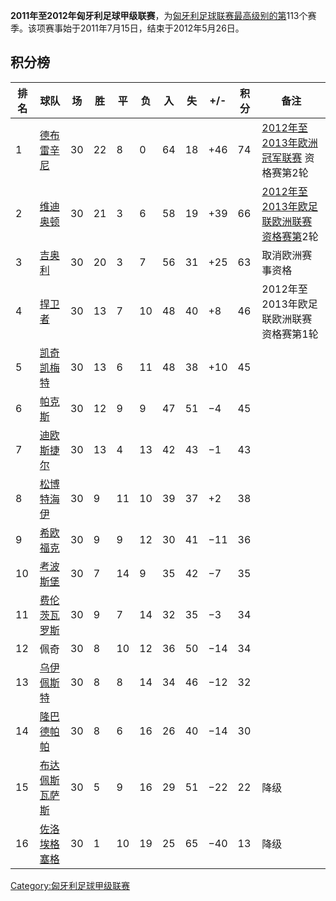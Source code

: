 **2011年至2012年匈牙利足球甲级联赛**，为[匈牙利足球联赛最高级别的第](../Page/匈牙利.md "wikilink")113个赛季。该项赛事始于2011年7月15日，结束于2012年5月26日。

## 积分榜

| 排名 | 球队                                                             | 场  | 胜  | 平  | 负  | 入  | 失  | \+/- | 积分 | 备注                                                                                      |
| -- | -------------------------------------------------------------- | -- | -- | -- | -- | -- | -- | ---- | -- | --------------------------------------------------------------------------------------- |
| 1  | [德布雷辛尼](../Page/德布雷辛尼VSC.md "wikilink")                        | 30 | 22 | 8  | 0  | 64 | 18 | \+46 | 74 | [2012年至2013年欧洲冠军联赛](https://zh.wikipedia.org/wiki/2012年至2013年欧洲冠军联赛 "wikilink") 资格赛第2轮  |
| 2  | [维迪奥顿](https://zh.wikipedia.org/wiki/维迪奥顿足球俱乐部 "wikilink")     | 30 | 21 | 3  | 6  | 58 | 19 | \+39 | 66 | [2012年至2013年欧足联欧洲联赛资格赛第](https://zh.wikipedia.org/wiki/2012年至2013年欧足联欧洲联赛 "wikilink")2轮 |
| 3  | [吉奥利](../Page/吉奥利ETO足球俱乐部.md "wikilink")                       | 30 | 20 | 3  | 7  | 56 | 31 | \+25 | 63 | 取消欧洲赛事资格                                                                                |
| 4  | [捍卫者](https://zh.wikipedia.org/wiki/布达佩斯捍卫者足球俱乐部 "wikilink")   | 30 | 13 | 7  | 10 | 48 | 40 | \+8  | 46 | 2012年至2013年欧足联欧洲联赛资格赛第1轮                                                                |
| 5  | [凯奇凯梅特](https://zh.wikipedia.org/wiki/凯奇凯梅特体操俱乐部 "wikilink")   | 30 | 13 | 6  | 11 | 48 | 38 | \+10 | 45 |                                                                                         |
| 6  | [帕克斯](https://zh.wikipedia.org/wiki/帕克斯足球俱乐部 "wikilink")       | 30 | 12 | 9  | 9  | 47 | 51 | −4   | 45 |                                                                                         |
| 7  | [迪欧斯捷尔](../Page/迪欧斯捷尔VTK.md "wikilink")                        | 30 | 13 | 4  | 13 | 42 | 43 | −1   | 43 |                                                                                         |
| 8  | [松博特海伊](https://zh.wikipedia.org/wiki/松博特海伊足球俱乐部 "wikilink")   | 30 | 9  | 11 | 10 | 39 | 37 | \+2  | 38 |                                                                                         |
| 9  | [希欧福克](https://zh.wikipedia.org/wiki/希欧福克博道伊克足球俱乐部 "wikilink") | 30 | 9  | 9  | 12 | 30 | 41 | −11  | 36 |                                                                                         |
| 10 | [考波斯堡](https://zh.wikipedia.org/wiki/考波斯堡足球俱乐部 "wikilink")     | 30 | 7  | 14 | 9  | 35 | 42 | −7   | 35 |                                                                                         |
| 11 | [费伦茨瓦罗斯](https://zh.wikipedia.org/wiki/费伦茨瓦罗斯TC "wikilink")    | 30 | 9  | 7  | 14 | 32 | 35 | −3   | 34 |                                                                                         |
| 12 | 佩奇                                                             | 30 | 8  | 10 | 12 | 36 | 50 | −14  | 34 |                                                                                         |
| 13 | [乌伊佩斯特](https://zh.wikipedia.org/wiki/乌伊佩斯特足球俱乐部 "wikilink")   | 30 | 8  | 8  | 14 | 34 | 46 | −12  | 32 |                                                                                         |
| 14 | [隆巴德帕帕](https://zh.wikipedia.org/wiki/隆巴德帕帕足球俱乐部 "wikilink")   | 30 | 8  | 6  | 16 | 26 | 40 | −14  | 30 |                                                                                         |
| 15 | [布达佩斯瓦萨斯](https://zh.wikipedia.org/wiki/布达佩斯瓦萨斯 "wikilink")    | 30 | 5  | 9  | 16 | 29 | 51 | −22  | 22 | 降级                                                                                      |
| 16 | [佐洛埃格塞格](https://zh.wikipedia.org/wiki/佐洛埃格塞格体操俱乐部 "wikilink") | 30 | 1  | 10 | 19 | 25 | 65 | −40  | 13 | 降级                                                                                      |

[Category:匈牙利足球甲级联赛](https://zh.wikipedia.org/wiki/Category:匈牙利足球甲级联赛 "wikilink")